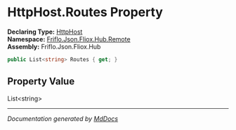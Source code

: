 ﻿<!--  
  <auto-generated>   
    The contents of this file were generated by a tool.  
    Changes to this file may be list if the file is regenerated  
  </auto-generated>   
-->

# HttpHost.Routes Property

**Declaring Type:** [HttpHost](../index.md)  
**Namespace:** [Friflo.Json.Fliox.Hub.Remote](../../index.md)  
**Assembly:** Friflo.Json.Fliox.Hub

```csharp
public List<string> Routes { get; }
```

## Property Value

List\<string\>

___

*Documentation generated by [MdDocs](https://github.com/ap0llo/mddocs)*
